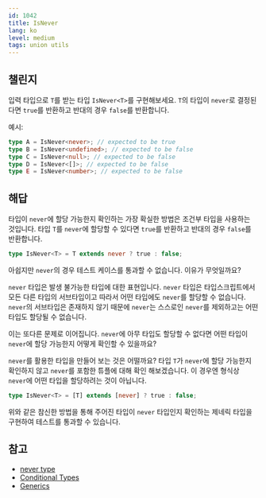 ```yaml
---
id: 1042
title: IsNever
lang: ko
level: medium
tags: union utils
---
```


## 챌린지

입력 타입으로 `T`를 받는 타입 `IsNever<T>`를 구현해보세요.
`T`의 타입이 `never`로 결정된다면 `true`를 반환하고 반대의 경우 `false`를 반환합니다.

예시:

```typescript
type A = IsNever<never>; // expected to be true
type B = IsNever<undefined>; // expected to be false
type C = IsNever<null>; // expected to be false
type D = IsNever<[]>; // expected to be false
type E = IsNever<number>; // expected to be false
```

## 해답

타입이 `never`에 할당 가능한지 확인하는 가장 확실한 방법은 조건부 타입을 사용하는 것입니다.
타입 `T`를 `never`에 할당할 수 있다면 `true`를 반환하고 반대의 경우 `false`를 반환합니다.

```typescript
type IsNever<T> = T extends never ? true : false;
```

아쉽지만 `never`의 경우 테스트 케이스를 통과할 수 없습니다.
이유가 무엇일까요?

`never` 타입은 발생 불가능한 타입에 대한 표현입니다.
`never` 타입은 타입스크립트에서 모든 다른 타입의 서브타입이고 따라서 어떤 타입에도 `never`를 할당할 수 없습니다.
`never`의 서브타입은 존재하지 않기 때문에 `never`는 스스로인 `never`를 제외하고는 어떤 타입도 할당될 수 없습니다.

이는 또다른 문제로 이어집니다.
`never`에 아무 타입도 할당할 수 없다면 어떤 타입이 `never`에 할당 가능한지 어떻게 확인할 수 있을까요?

`never`를 활용한 타입을 만들어 보는 것은 어떨까요?
타입 `T`가 `never`에 할당 가능한지 확인하지 않고 `never`를 포함한 튜플에 대해 확인 해보겠습니다.
이 경우엔 형식상 `never`에 어떤 타입을 할당하려는 것이 아닙니다.

```typescript
type IsNever<T> = [T] extends [never] ? true : false;
```

위와 같은 참신한 방법을 통해 주어진 타입이 `never` 타입인지 확인하는 제네릭 타입을 구현하여 테스트를 통과할 수 있습니다.

## 참고

- [never type](https://www.typescriptlang.org/docs/handbook/2/narrowing.html#the-never-type)
- [Conditional Types](https://www.typescriptlang.org/docs/handbook/2/conditional-types.html)
- [Generics](https://www.typescriptlang.org/docs/handbook/2/generics.html)

